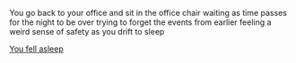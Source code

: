 You go back to your office and sit in the office chair waiting as time passes for the night to be over trying to forget the events from earlier feeling a weird sense of safety as you drift to sleep

[You fell asleep](woke-up.md)


